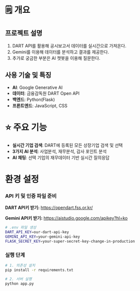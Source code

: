 # 🗒️ 개요

## **프로젝트 설명**

1. DART API를 활용해 공시보고서 데이터를 실시간으로 가져온다.
2. Gemini를 이용해 데이터를 분석하고 결과를 제공한다.
3. 추가로 궁금한 부분은 AI 챗봇을 이용해 질문한다.

## **사용 기술 및 특징**

- **AI**: Google Generative AI
- **데이터**: 금융감독원 DART Open API
- **백엔드**: Python(Flask)
- **프론트엔드**: JavaScript, CSS



# ⭐ 주요 기능

- **실시간 기업 검색**: DART에 등록된 모든 상장기업 검색 및 선택
- **3가지 AI 분석**: 사업분석, 재무분석, 감사 포인트 분석
- **AI 채팅**: 선택 기업의 재무데이터 기반 실시간 질의응답



# 환경 설정

### **API 키 및 인증 파일 준비**

**DART API키 받기:** https://opendart.fss.or.kr/

**Gemini API키 받기:** https://aistudio.google.com/apikey?hl=ko

```bash
# .env 파일 생성
DART_API_KEY=our-dart-api-key
GEMINI_API_KEY=your-gemini-api-key
FLASK_SECRET_KEY=your-super-secret-key-change-in-production
```

### 실행 단계

```bash
# 1. 의존성 설치
pip install -r requirements.txt

# 2. 서버 실행
python app.py
```
